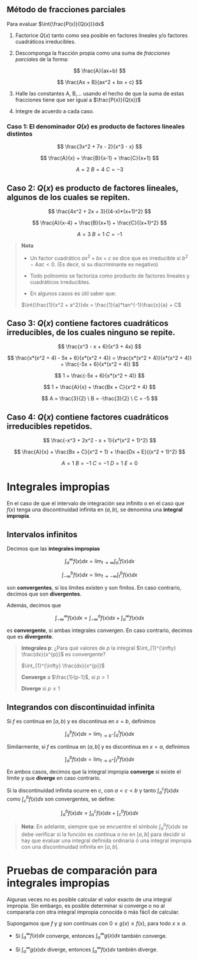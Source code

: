 ## Método de fracciones parciales

Para evaluar $\int{\frac{P(x)}{Q(x)}}dx$

1. Factorice $Q(x)$ tanto como sea posible en factores lineales y/o factores cuadráticos irreducibles.

2. Descomponga la fracción propia como una suma de *fracciones parciales* de la forma:

$$
\frac{A}{ax+b}
$$

$$
\frac{Ax + B}{ax^2 + bx + c}
$$

3. Halle las constantes A, B,... usando el hecho de que la suma de estas fracciones tiene que ser igual a $\frac{P(x)}{Q(x)}$

4. Integre de acuerdo a cada caso.

### Caso 1: El denominador $Q(x)$ es producto de factores lineales distintos

$$
\frac{3x^2 + 7x - 2}{x^3 - x}
$$

$$
\frac{A}{x} + \frac{B}{x-1} + \frac{C}{x+1}
$$

$$
A = 2 \ B = 4 \ C = -3
$$

## Caso 2: $Q(x)$ es producto de factores lineales, algunos de los cuales se repiten.

$$
\frac{4x^2 + 2x + 3}{(4-x)*(x+1)^2}
$$

$$
\frac{A}{x-4} + \frac{B}{x+1} + \frac{C}{(x+1)^2}
$$

$$
A = 3 \ B = 1 \ C = -1
$$

> **Nota**
> 
> * Un factor cuadrático $ax^2 + bx + c$ se dice que es irreducible si $b^2 - 4ac < 0$. (Es decir, si su discriminante es negativo)
> 
> * Todo polinomio se factoriza como producto de factores lineales y cuadráticos irreducibles.
> 
> * En algunos casos es útil saber que:
> 
> $\int{\frac{1}{x^2 + a^2}}dx = \frac{1}{a}*tan^{-1}\frac{x}{a} + C$

## Caso 3: $Q(x)$ contiene factores cuadráticos irreducibles, de los cuales ninguno se repite.

$$
\frac{x^3 - x + 6}{x^3 + 4x}
$$

$$
\frac{x*(x^2 + 4) - 5x + 6}{x*(x^2 + 4)} = \frac{x*(x^2 + 4)}{x*(x^2 + 4)} + \frac{-5x + 6}{x*(x^2 + 4)}
$$

$$
1 + \frac{-5x + 6}{x*(x^2 + 4)}
$$

$$
1 + \frac{A}{x} + \frac{Bx + C}{x^2 + 4}
$$

$$
A = \frac{3}{2} \ B = -\frac{3}{2} \ C = -5
$$

## Caso 4: $Q(x)$ contiene factores cuadráticos irreducibles repetidos.

$$
\frac{-x^3 + 2x^2 - x + 1}{x*(x^2 + 1)^2}
$$

$$
\frac{A}{x} + \frac{Bx + C}{x^2 + 1} + \frac{Dx + E}{(x^2 + 1)^2}
$$

$$
A = 1 \ B = -1 \ C = -1 \ D = 1 \ E = 0
$$

# Integrales impropias

En el caso de que el intervalo de integración sea infinito o en el caso que $f(x)$ tenga una discontinuidad infinita en $(a, b)$, se denomina una **integral impropia**.

## Intervalos infinitos

Decimos que las **integrales impropias**

$$
\int_{a}^{\infty} f(x)dx = \lim_{t \to \infty} \int_{a}^{t} f(x)dx
$$

$$
\int_{-\infty}^{b} f(x)dx = \lim_{t \to -\infty} \int_{t}^{b} f(x)dx
$$

son **convergentes**, si los límites existen y son finitos. En caso contrario, decimos que son **divergentes**.

Además, decimos que

$$
\int_{-\infty}^{\infty} f(x)dx = \int_{-\infty}^{a} f(x)dx + \int_{a}^{\infty} f(x)dx
$$

es **convergente**, si ambas integrales convergen. En caso contrario, decimos que es **divergente**.

> **Integrales p**: ¿Para qué valores de $p$ la integral $\int_{1}^{\infty} \frac{dx}{x^{p}}$ es convergente?
> 
> $\int_{1}^{\infty} \frac{dx}{x^{p}}$
> 
> **Converge** a $\frac{1}{p-1}$, si $p > 1$
> 
> **Diverge** si $p \leq 1$

## Integrandos con discontinuidad infinita

Si $f$ es continua en $[a,b)$ y es discontinua en $x=b$, definimos

$$
\int_{a}^{b} f(x)dx = \lim_{t \to b^{-}} \int_{a}^{t} f(x)dx
$$

Similarmente, si $f$ es continua en $(a,b]$ y es discontinua en $x=a$, definimos

$$
\int_{a}^{b} f(x)dx = \lim_{t \to a^{+}} \int_{t}^{b} f(x)dx
$$

En ambos casos, decimos que la integral impropia **converge** si existe el límite y que **diverge** en caso contrario.

Si la discontinuidad infinita ocurre en $c$, con $a < c < b$ y tanto $\int_{a}^{c} f(x)dx$ como $\int_{c}^{b} f(x)dx$ son convergentes, se define:

$$
\int_{a}^{b} f(x)dx = \int_{a}^{c} f(x)dx + \int_{c}^{b} f(x)dx
$$

> **Nota**: En adelante, siempre que se encuentre el símbolo $\int_{a}^{b} f(x)dx$ se debe verificar si la función es continua o no en $[a, b]$ para decidir si hay que evaluar una integral definida ordinaria ó una integral impropia con una discontinuidad infinita en $[a, b]$.

# Pruebas de comparación para integrales impropias

Algunas veces no es posible calcular el valor exacto de una integral impropia. Sin embargo, es posible determinar si converge o no al compararla con otra integral impropia conocida ó más fácil de calcular.

Supongamos que $f$ y $g$ son continuas con $0 \leq g(x) \leq f(x)$, para todo $x \geq a$.

* Si $\int_{a}^{\infty} f(x)dx$ converge, entonces $\int_{a}^{\infty} g(x)dx$ también converge.

* Si $\int_{a}^{\infty} g(x)dx$ diverge, entonces $\int_{a}^{\infty} f(x)dx$ también diverge.
